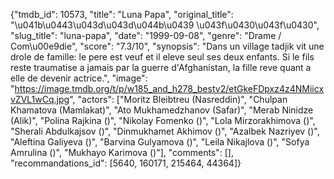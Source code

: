 {"tmdb_id": 10573, "title": "Luna Papa", "original_title": "\u041b\u0443\u043d\u043d\u044b\u0439 \u043f\u0430\u043f\u0430", "slug_title": "luna-papa", "date": "1999-09-08", "genre": "Drame / Com\u00e9die", "score": "7.3/10", "synopsis": "Dans un village tadjik vit une drole de famille: le pere est veuf et il eleve seul ses deux enfants. Si le fils reste traumatise a jamais par la guerre d'Afghanistan, la fille reve quant a elle de devenir actrice.", "image": "https://image.tmdb.org/t/p/w185_and_h278_bestv2/etGkeFDpxz4z4NMiicxvZVL1wCq.jpg", "actors": ["Moritz Bleibtreu (Nasreddin)", "Chulpan Khamatova (Mamlakat)", "Ato Mukhamedzhanov (Safar)", "Merab Ninidze (Alik)", "Polina Rajkina ()", "Nikolay Fomenko ()", "Lola Mirzorakhimova ()", "Sherali Abdulkajsov ()", "Dinmukhamet Akhimov ()", "Azalbek Nazriyev ()", "Aleftina Galiyeva ()", "Barvina Gulyamova ()", "Leila Nikajlova ()", "Sofya Amrulina ()", "Mukhayo Karimova ()"], "comments": [], "recommandations_id": [5640, 160171, 215464, 44364]}
